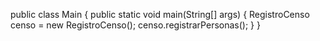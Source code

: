 public class Main {
    public static void main(String[] args) {
        RegistroCenso censo = new RegistroCenso();
        censo.registrarPersonas();
    }
}
